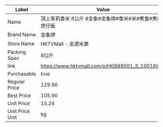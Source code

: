 | Label           | Value                                          |
| --------------- | ---------------------------------------------- |
| Name            | 頂上茉莉香米 8公斤 #金象#金象牌#香米#米#煮食#煮飯#煲仔飯              |
| Brand Name      | 金象牌                                            |
| Store Name      | HKTVMall - 金源米業                                |
| Packing Spec    | 8公斤                                            |
| link            | https://www.hktvmall.com/p/H0888001_S_10016911 |
| Purchasable     | true                                           |
| Regular Price   | 129.90                                         |
| Best Price      | 105.90                                         |
| Unit Price      | 13.24                                          |
| Unit Price Unit | kg                                             |
